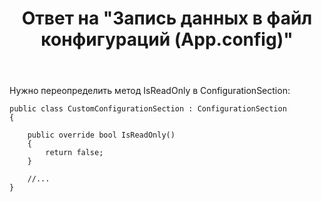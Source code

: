 ﻿---
title: "Ответ на \"Запись данных в файл конфигураций (App.config)\""
se.owner.user_id: 240512
se.owner.display_name: "MSDN.WhiteKnight"
se.owner.link: "https://ru.stackoverflow.com/users/240512/msdn-whiteknight"
se.answer_id: 863397
se.question_id: 862230
se.post_type: answer
se.score: 2
se.is_accepted: True
---
<p>Нужно переопределить метод IsReadOnly в ConfigurationSection:</p>

<pre><code>public class CustomConfigurationSection : ConfigurationSection
{

    public override bool IsReadOnly()
    {
        return false;
    }

    //...
}
</code></pre>

